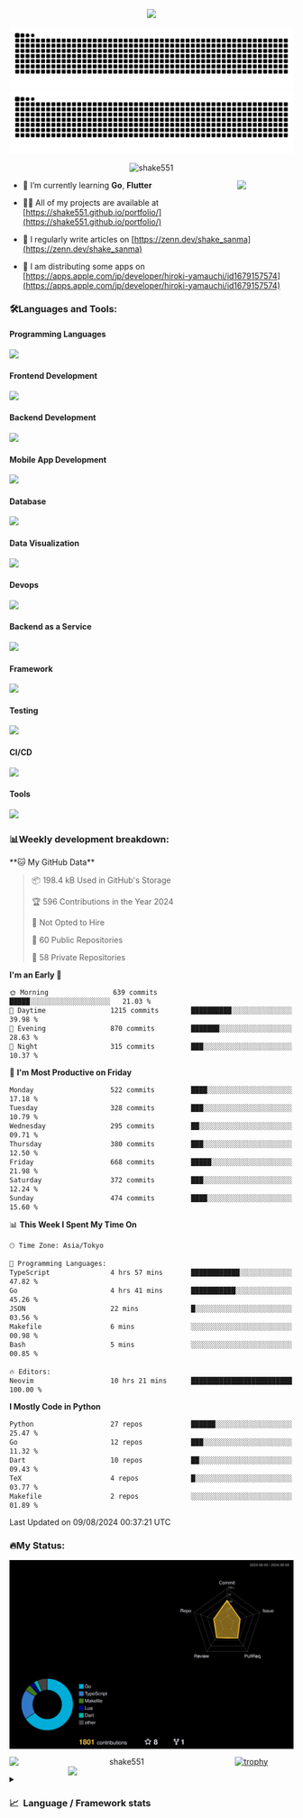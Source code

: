 <p align="center"><img src="https://capsule-render.vercel.app/api?type=waving&color=gradient&height=300&section=header&text=Hi%20I'm%20shake&fontSize=90&animation=fadeIn&fontAlignY=38&desc=Welcome%20To%20Shake's%20GitHub%20Profile%20&descAlignY=51&descAlign=62"></p>

<p align="center">
  <img src="https://raw.githubusercontent.com/shake551/shake551/output/github-contribution-grid-snake-dark.svg#gh-dark-mode-only" />
  <img src="https://raw.githubusercontent.com/shake551/shake551/output/github-contribution-grid-snake.svg#gh-light-mode-only" />
</p>


<p align="center">
  <img src="https://komarev.com/ghpvc/?username=shake551&label=Profile%20views&color=0e75b6&style=flat" alt="shake551" />
</p>

<img src="https://media.giphy.com/media/hvRJCLFzcasrR4ia7z/giphy.gif" width="100" align="right">

- 🌱 I’m currently learning **Go**, **Flutter**

- 👨‍💻 All of my projects are available at [https://shake551.github.io/portfolio/](https://shake551.github.io/portfolio/)

- 📝 I regularly write articles on [https://zenn.dev/shake_sanma](https://zenn.dev/shake_sanma)

- 🍏 I am distributing some apps on [https://apps.apple.com/jp/developer/hiroki-yamauchi/id1679157574](https://apps.apple.com/jp/developer/hiroki-yamauchi/id1679157574)


<h3 align="left">🛠️Languages and Tools:</h3>
<h4 align="left">Programming Languages</h4>
<img src="https://skillicons.dev/icons?i=go,java,lua,js,ts,c,cs,cpp,php,ruby,rust,py">

<h4 align="left">Frontend Development</h4>
<img src="https://skillicons.dev/icons?i=nextjs,react,vue,html,css,bootstrap,pug,tailwind">

<h4 align="left">Backend Development</h4>
<img src="https://skillicons.dev/icons?i=graphql,express,prisma,kafka,kotlin,nodejs,spring,nginx">

<h4 align="left">Mobile App Development</h4>
<img src="https://skillicons.dev/icons?i=dart,flutter">

<h4 align="left">Database</h4>
<img src="https://skillicons.dev/icons?i=mysql,postgres,redis,sqlite,dynamodb">

<h4 align="left">Data Visualization</h4>
<img src="https://skillicons.dev/icons?i=grafana">

<h4 align="left">Devops</h4>
<img src="https://skillicons.dev/icons?i=docker,kubernetes,gcp,aws,bash,azure,jenkins,vercel">

<h4 align="left">Backend as a Service</h4>
<img src="https://skillicons.dev/icons?i=firebase,heroku">

<h4 align="left">Framework</h4>
<img src="https://skillicons.dev/icons?i=django,laravel,fastapi,rails,remix,flask">

<h4 align="left">Testing</h4>
<img src="https://skillicons.dev/icons?i=jest,selenium,">

<h4 align="left">CI/CD</h4>
<img src="https://skillicons.dev/icons?i=githubactions,jenkins,">

<h4 align="left">Tools</h4>
<img src="https://skillicons.dev/icons?i=github,git,postman,linux,prometheus,md,matlab,blender,xd,ai,">

<br>

<h3 align="left">📊Weekly development breakdown:</h3>
<!--START_SECTION:waka-->
**🐱 My GitHub Data** 

> 📦 198.4 kB Used in GitHub's Storage 
 > 
> 🏆 596 Contributions in the Year 2024
 > 
> 🚫 Not Opted to Hire
 > 
> 📜 60 Public Repositories 
 > 
> 🔑 58 Private Repositories 
 > 
**I'm an Early 🐤** 

```text
🌞 Morning                639 commits         █████░░░░░░░░░░░░░░░░░░░░   21.03 % 
🌆 Daytime                1215 commits        ██████████░░░░░░░░░░░░░░░   39.98 % 
🌃 Evening                870 commits         ███████░░░░░░░░░░░░░░░░░░   28.63 % 
🌙 Night                  315 commits         ███░░░░░░░░░░░░░░░░░░░░░░   10.37 % 
```
📅 **I'm Most Productive on Friday** 

```text
Monday                   522 commits         ████░░░░░░░░░░░░░░░░░░░░░   17.18 % 
Tuesday                  328 commits         ███░░░░░░░░░░░░░░░░░░░░░░   10.79 % 
Wednesday                295 commits         ██░░░░░░░░░░░░░░░░░░░░░░░   09.71 % 
Thursday                 380 commits         ███░░░░░░░░░░░░░░░░░░░░░░   12.50 % 
Friday                   668 commits         █████░░░░░░░░░░░░░░░░░░░░   21.98 % 
Saturday                 372 commits         ███░░░░░░░░░░░░░░░░░░░░░░   12.24 % 
Sunday                   474 commits         ████░░░░░░░░░░░░░░░░░░░░░   15.60 % 
```


📊 **This Week I Spent My Time On** 

```text
🕑︎ Time Zone: Asia/Tokyo

💬 Programming Languages: 
TypeScript               4 hrs 57 mins       ████████████░░░░░░░░░░░░░   47.82 % 
Go                       4 hrs 41 mins       ███████████░░░░░░░░░░░░░░   45.26 % 
JSON                     22 mins             █░░░░░░░░░░░░░░░░░░░░░░░░   03.56 % 
Makefile                 6 mins              ░░░░░░░░░░░░░░░░░░░░░░░░░   00.98 % 
Bash                     5 mins              ░░░░░░░░░░░░░░░░░░░░░░░░░   00.85 % 

🔥 Editors: 
Neovim                   10 hrs 21 mins      █████████████████████████   100.00 % 
```

**I Mostly Code in Python** 

```text
Python                   27 repos            ██████░░░░░░░░░░░░░░░░░░░   25.47 % 
Go                       12 repos            ███░░░░░░░░░░░░░░░░░░░░░░   11.32 % 
Dart                     10 repos            ██░░░░░░░░░░░░░░░░░░░░░░░   09.43 % 
TeX                      4 repos             █░░░░░░░░░░░░░░░░░░░░░░░░   03.77 % 
Makefile                 2 repos             ░░░░░░░░░░░░░░░░░░░░░░░░░   01.89 % 
```




 Last Updated on 09/08/2024 00:37:21 UTC
<!--END_SECTION:waka-->


<h3 align="left">🔥My Status:</h3>

<p align="center">
  <img src="./profile-3d-contrib/profile-night-rainbow.svg" align="center" width="550">
</p>
  
<p align="center">
<img src="https://github-readme-streak-stats.herokuapp.com/?user=shake551&theme=highcontrast" alt="shake551" align="left" width="400">
<img src="https://github-readme-stats.vercel.app/api?username=shake551&count_private=true&show_icons=true&theme=highcontrast" align="right" width="400">
</p>

[![trophy](https://github-profile-trophy.vercel.app/?username=shake551&theme=darkhub&column=8)](https://github.com/ryo-ma/github-profile-trophy)

<details>
  <summary><h3>📈&nbsp;&nbsp;Language&nbsp;/&nbsp;Framework stats</h3></summary>
  <br/>
  <a href='https://profile.codersrank.io/user/shake551/'>
    <img src='http://cr-skills-chart-widget.azurewebsites.net/api/api?username=shake551' width="800">
  </a>

</details>
